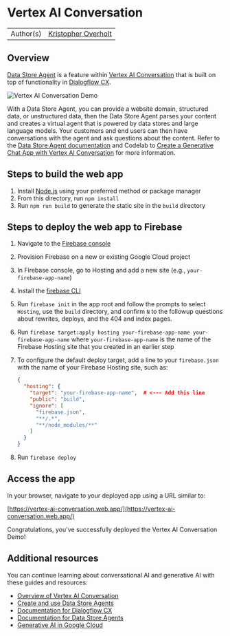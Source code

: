 # Vertex AI Conversation

|           |                                                     |
| --------- | --------------------------------------------------- |
| Author(s) | [Kristopher Overholt](https://github.com/koverholt) |

## Overview

[Data Store Agent](https://cloud.google.com/generative-ai-app-builder/docs/agent-intro)
is a feature within
[Vertex AI Conversation](https://cloud.google.com/generative-ai-app-builder)
that is built on top of functionality in
[Dialogflow CX](https://cloud.google.com/dialogflow).

![Vertex AI Conversation Demo](https://storage.googleapis.com/github-repo/generative-ai/conversation/vertex-ai-conversation.png)

With a Data Store Agent, you can provide a website domain, structured data, or
unstructured data, then the Data Store Agent parses your content and creates a
virtual agent that is powered by data stores and large language models. Your
customers and end users can then have conversations with the agent and ask
questions about the content. Refer to the
[Data Store Agent documentation](https://cloud.google.com/generative-ai-app-builder/docs/agent-usage)
and Codelab to
[Create a Generative Chat App with Vertex AI Conversation](https://codelabs.developers.google.com/codelabs/vertex-ai-conversation)
for more information.

## Steps to build the web app

1. Install [Node.js](https://nodejs.org/en) using your preferred method or
   package manager
1. From this directory, run `npm install`
1. Run `npm run build` to generate the static site in the `build` directory

## Steps to deploy the web app to Firebase

1. Navigate to the [Firebase console](https://console.firebase.google.com/)
1. Provision Firebase on a new or existing Google Cloud project
1. In Firebase console, go to Hosting and add a new site (e.g.,
   `your-firebase-app-name`)
1. Install the [firebase CLI](https://firebase.google.com/docs/cli)
1. Run `firebase init` in the app root and follow the prompts to select
   `Hosting`, use the `build` directory, and confirm `N` to the followup
   questions about rewrites, deploys, and the 404 and index pages.
1. Run
   `firebase target:apply hosting your-firebase-app-name your-firebase-app-name`
   where `your-firebase-app-name` is the name of the Firebase Hosting site that
   you created in an earlier step
1. To configure the default deploy target, add a line to your `firebase.json`
   with the name of your Firebase Hosting site, such as:

   ```json
   {
     "hosting": {
       "target": "your-firebase-app-name",  # <--- Add this line
       "public": "build",
       "ignore": [
         "firebase.json",
         "**/.*",
         "**/node_modules/**"
       ]
     }
   }
   ```

1. Run `firebase deploy`

## Access the app

In your browser, navigate to your deployed app using a URL similar to:

[https://vertex-ai-conversation.web.app/](https://vertex-ai-conversation.web.app/)

Congratulations, you've successfully deployed the Vertex AI Conversation Demo!

## Additional resources

You can continue learning about conversational AI and generative AI with
these guides and resources:

- [Overview of Vertex AI Conversation](https://cloud.google.com/generative-ai-app-builder/docs/agent-intro)
- [Create and use Data Store Agents](https://cloud.google.com/generative-ai-app-builder/docs/agent-usage)
- [Documentation for Dialogflow CX](https://cloud.google.com/dialogflow/cx/docs)
- [Documentation for Data Store Agents](https://cloud.google.com/dialogflow/cx/docs/concept/data-store-agent)
- [Generative AI in Google Cloud](https://cloud.google.com/ai/generative-ai)
